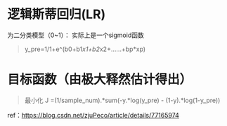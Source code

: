 # 逻辑斯蒂回归(LR)
为二分类模型（0~1）： 实际上是一个sigmoid函数
>y_pre=1/1+e^(b0+b1*x1+b2*x2+……+bp*xp)

# 目标函数（由极大释然估计得出）
> 最小化 J =(1/sample_num).*sum(-y.*log(y_pre) - (1-y).*log(1-y_pre))


ref：https://blog.csdn.net/zjuPeco/article/details/77165974
